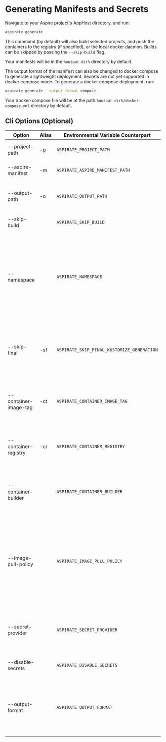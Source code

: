 # Generating Manifests and Secrets

Navigate to your Aspire project's AppHost directory, and run:

```bash
aspirate generate
```
This command (by default) will also build selected projects, and push the containers to the registry (if specified), or the local docker daemon.
Builds can be skipped by passing the `--skip-build` flag.

Your manifests will be in the `%output-dir%` directory by default.

The output format of the manifest can also be changed to docker compose to generate a lightweight deployment.
Secrets are not yet supported in docker compose mode.
To generate a docker compose deployment, run:

```bash
aspirate generate --output-format compose
```

Your docker-compose file will be at the path `%output-dir%/docker-compose.yml` directory by default.

## Cli Options (Optional)

| Option                | Alias | Environmental Variable Counterpart         | Description                                                                                                                                                                        |
|-----------------------|-------|--------------------------------------------|------------------------------------------------------------------------------------------------------------------------------------------------------------------------------------|
| --project-path        | -p    | `ASPIRATE_PROJECT_PATH`                    | The path to the aspire project.                                                                                                                                                    |
| --aspire-manifest     | -m    | `ASPIRATE_ASPIRE_MANIFEST_PATH`            | The aspire manifest file to use                                                                                                                                                    |
| --output-path         | -o    | `ASPIRATE_OUTPUT_PATH`                     | The path to the output directory. Defaults to `%output-dir%`                                                                                                                       |
| --skip-build          |       | `ASPIRATE_SKIP_BUILD`                      | Skips build and Push of containers.                                                                                                                                                |
| --namespace           |       | `ASPIRATE_NAMESPACE`                       | Generates a Kubernetes Namespace resource, and applies the namespace to all generated resources. Will be used at deployment time.                                                  |
| --skip-final          | -sf   | `ASPIRATE_SKIP_FINAL_KUSTOMIZE_GENERATION` | Skips The final generation of the kustomize manifest, which is the parent top level file                                                                                           |
| --container-image-tag | -ct   | `ASPIRATE_CONTAINER_IMAGE_TAG`             | The Container Image Tag to use as the fall-back value for all containers.                                                                                                          |
| --container-registry  | -cr   | `ASPIRATE_CONTAINER_REGISTRY`              | The Container Registry to use as the fall-back value for all containers.                                                                                                           |
| --container-builder   |       | `ASPIRATE_CONTAINER_BUILDER`               | The Container Builder: can be `docker` or `podman`. The default is `docker`.                                                                                                       |
| --image-pull-policy   |       | `ASPIRATE_IMAGE_PULL_POLICY`               | The image pull policy to use for all containers in generated manifests. Can be `Always`, `Never` or `IfNotPresent`. For your local docker desktop cluster - use `IfNotPresent`     |
| --secret-provider     |       | `ASPIRATE_SECRET_PROVIDER`                 | The secret provider to use. Defaults to `Password`. Can be `Password` or `Base64`                                                                                                  |
| --disable-secrets     |       | `ASPIRATE_DISABLE_SECRETS`                 | Disables secrets management features.                                                                                                                                              |
| --output-format       |       | `ASPIRATE_OUTPUT_FORMAT`                   | Sets the output manifest format. Defaults to `kustomize`. Can be `kustomize` or `compose`.                                                                                         |